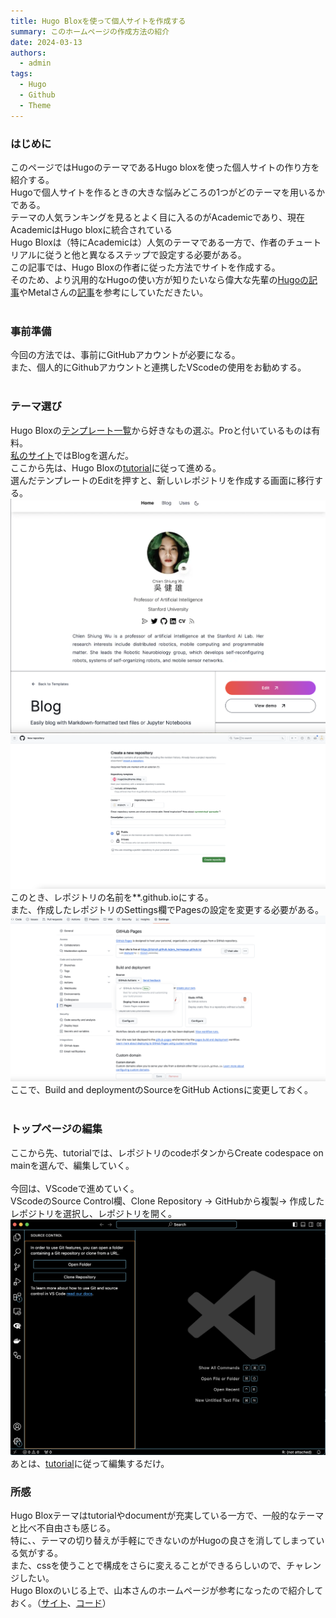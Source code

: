 ```yaml
---
title: Hugo Bloxを使って個人サイトを作成する
summary: このホームページの作成方法の紹介
date: 2024-03-13
authors:
  - admin
tags:
  - Hugo
  - Github
  - Theme
---
```


### はじめに
このページではHugoのテーマであるHugo bloxを使った個人サイトの作り方を紹介する。<br>
Hugoで個人サイトを作るときの大きな悩みどころの1つがどのテーマを用いるかである。<br>
テーマの人気ランキングを見るとよく目に入るのがAcademicであり、現在AcademicはHugo bloxに統合されている<br>
Hugo Bloxは（特にAcademicは）人気のテーマである一方で、作者のチュートリアルに従うと他と異なるステップで設定する必要がある。<br>
この記事では、Hugo Bloxの作者に従った方法でサイトを作成する。<br>
そのため、より汎用的なHugoの使い方が知りたいなら偉大な先輩の[Hugoの記事](https://ymat2.github.io/site/hugo.html)やMetalさんの[記事](https://heavywatal.github.io/misc/hugo.html)を参考にしていただきたい。<br><br>


### 事前準備
今回の方法では、事前にGitHubアカウントが必要になる。<br>
また、個人的にGithubアカウントと連携したVScodeの使用をお勧めする。<br><br>


### テーマ選び
Hugo Bloxの[テンプレート一覧](https://hugoblox.com/templates/)から好きなもの選ぶ。Proと付いているものは有料。<br>
[私のサイト](https://irisinch.github.io/ShinOno.github.io/)ではBlogを選んだ。<br>
ここから先は、Hugo Bloxの[tutorial](https://docs.hugoblox.com/tutorial/blog/)に従って進める。<br>
選んだテンプレートのEditを押すと、新しいレポジトリを作成する画面に移行する。![screen reader text](Edit.png)
![screen reader text](new-repository.png)<br>
このとき、レポジトリの名前を**.github.ioにする。<br>
また、作成したレポジトリのSettings欄でPagesの設定を変更する必要がある。
![screen reader text](github-actions.png)<br>
ここで、Build and deploymentのSourceをGitHub Actionsに変更しておく。<br><br>

### トップページの編集
ここから先、tutorialでは、レポジトリのcodeボタンからCreate codespace on mainを選んで、編集していく。<br><br>
今回は、VScodeで進めていく。<br>
VScodeのSource Control欄、Clone Repository → GitHubから複製→ 作成したレポジトリを選択し、レポジトリを開く。
![screen reader text](vscode.png)<br>
あとは、[tutorial](https://docs.hugoblox.com/)に従って編集するだけ。<br>

### 所感
Hugo Bloxテーマはtutorialやdocumentが充実している一方で、一般的なテーマと比べ不自由さも感じる。<br>
特に、、テーマの切り替えが手軽にできないのがHugoの良さを消してしまっている気がする。<br>
また、cssを使うことで構成をさらに変えることができるらしいので、チャレンジしたい。<br>
Hugo Bloxのいじる上で、山本さんのホームページが参考になったので紹介しておく。（[サイト](https://r9y9.github.io/)、[コード](https://github.com/r9y9/website/tree/master)）

